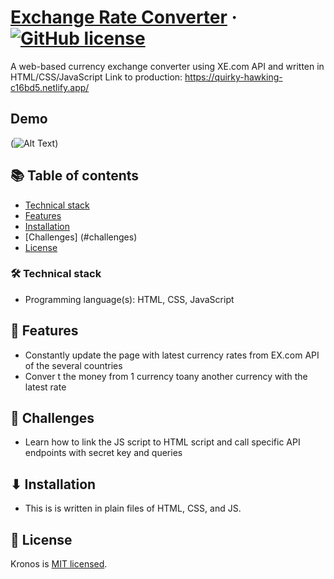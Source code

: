 # [Exchange Rate Converter](https://github.com/dle8/Kronos) &middot; [![GitHub license](https://img.shields.io/badge/license-MIT-blue.svg)](https://github.com/dle8/Kronos/blob/master/LICENSE) 

A web-based currency exchange converter using XE.com API and written in HTML/CSS/JavaScript
Link to production: https://quirky-hawking-c16bd5.netlify.app/

## Demo
(![Alt Text](https://media.giphy.com/media/vFKqnCdLPNOKc/giphy.gif))

## 📚 Table of contents
- [Technical stack](#technical-stack)
- [Features](#features)
- [Installation](#installation)
- [Challenges] (#challenges)
- [License](#license)

### 🛠 Technical stack
- Programming language(s): HTML, CSS, JavaScript

## 🚀 Features
- Constantly update the page with latest currency rates from EX.com API of the several countries
- Conver t the money from 1 currency toany another currency with the latest rate

## 🧩 Challenges
- Learn how to link the JS script to HTML script and call specific API endpoints with secret key and queries

## ⬇ Installation
- This is is written in plain files of HTML, CSS, and JS.

## 📄 License
Kronos is [MIT licensed](./LICENSE).
